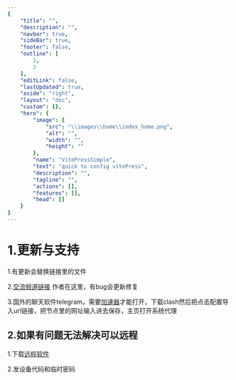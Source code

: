 ```yaml
---
{
    "title": "",
    "description": "",
    "navbar": true,
    "sideBar": true,
    "footer": false,
    "outline": [
        1,
        3
    ],
    "editLink": false,
    "lastUpdated": true,
    "aside": "right",
    "layout": "doc",
    "custom": {},
    "hero": {
        "image": {
            "src": "\\images\\home\\index_home.png",
            "alt": "",
            "width": "",
            "height": ""
        },
        "name": "VitePressSimple",
        "text": "quick to config vitePress",
        "description": "",
        "tagline": "",
        "actions": [],
        "features": [],
        "head": []
    }
}
---
```


# 1.更新与支持

1.有更新会替换链接里的文件

2.[交流频道链接](https://t.me/chiyuangxpd) 作者在这里，有bug会更新修复

3.国外的聊天软件telegram，需要[加速器](https://www.123684.com/s/KPKDVv-5Qb3h)才能打开，下载clash然后把点击配置导入url链接，把节点里的网址输入进去保存，主页打开系统代理

## 2.如果有问题无法解决可以远程

1.下载[远程软件](https://www.todesk.com/download.html)

2.发设备代码和临时密码
